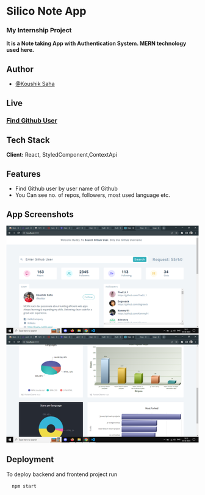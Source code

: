 # **Silico Note App**

### My Internship Project

**It is a Note taking App with Authentication System. MERN technology used here.**

## Author

- [@Koushik Saha](https://www.github.com/koushikwebdev)

## Live

### **[Find Github User](https://finddev.netlify.app)**

## Tech Stack

**Client:** React, StyledComponent,ContextApi

## Features

- Find Github user by user name of Github
- You Can see no. of repos, followers, most used language etc.

## App Screenshots

![App Screenshot](src/images/overview1.png)
![App Screenshot](src/images/overview2.png)

## Deployment

To deploy backend and frontend project run

```bash
  npm start
```
